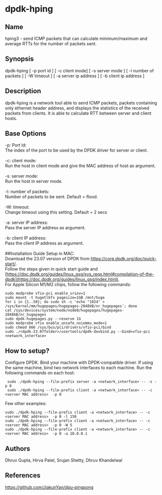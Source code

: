 # dpdk-hping

## Name
hping3 - send ICMP packets that can calculate minimum/maximum and average RTTs for the number of packets sent. 

## Synopsis
dpdk-hping [ -p port id ] [ -c client mode] [ -s server mode ] [ -l number of packets ] [ -W timeout ] [ -a server ip address ] [ -b client ip address ]

## Description
dpdk-hping is a network tool able to send ICMP packets, packets containing only ethernet header address, and displays the statistics of the received packets from clients. It is able to calculate RTT between server and client hosts. 

## Base Options

-p: Port Id: <br>
    The index of the port to be used by the DPDK driver for server or client. <br>
    <br>
-c: client mode: <br>
    Run the host in client mode and give the MAC address of host as argument.<br>
    <br>
-s: server mode:<br>
    Run the host in server mode. <br>
    <br>
-l: number of packets:<br>
    Number of packets to be sent. Default = flood.<br>
    <br>
-W: timeout:<br>
    Change timeout using this setting. Default = 2 secs<br>
    <br>
-a: server IP address:<br>
    Pass the server IP address as argument.<br>
    <br>
-b: client IP address:<br>
    Pass the client IP address as argument. <br>
    <br>
##Installation Guide
Setup in MAC:<br>
Download the 23.07 version of DPDK from https://core.dpdk.org/doc/quick-start/. <br>
Follow the steps given in quick start guide and [https://doc.dpdk.org/guides/linux_gsg/sys_reqs.html#compilation-of-the-dpdk](https://doc.dpdk.org/guides/linux_gsg/index.html). <br>
For Apple Silicon M1/M2 chips, follow the following commands:
```
sudo modprobe vfio-pci enable_sriov=1
sudo mount -t hugetlbfs pagesize=1GB /mnt/huge
for i in {1..50}; do sudo sh -c 'echo "1024" > /sys/kernel/mm/hugepages/hugepages-2048kB/nr_hugepages'; done
cat /sys/devices/system/node/node0/hugepages/hugepages-2048kB/nr_hugepages
sudo dpdk-hugepages.py --reserve 1G
sudo modprobe vfio enable_unsafe_noiommu_mode=1
sudo chmod 666 /sys/bus/pci/drivers/vfio-pci/bind
sudo ./<dpdk-23.07folder>/usertools/dpdk-devbind.py --bind=vfio-pci <network_interface>
```

## How to setup?
Configure DPDK.
Bind your machine with DPDK-compatible driver. If using the same machine, bind two network interfaces to each machine. 
Run the following commands on each host: 
```
 sudo ./dpdk-hping --file-prefix server -a <network_interface> -- -s -p 0
 sudo ./dpdk-hping --file-prefix client -a <network_interface> -- -c <server MAC address>  -p 0
```
Few other examples: 
```
sudo ./dpdk-hping --file-prefix client -a <network_interface> -- -c <server MAC address>  -p 0 -l 150
sudo ./dpdk-hping --file-prefix client -a <network_interface> -- -c <server MAC address>  -p 0 -W 5
sudo ./dpdk-hping --file-prefix client -a <network_interface> -- -c <server MAC address>  -p 0 -a 10.0.0.1
```
## Authors
Dhruv Gupta, Hirva Patel, Srujan Shetty, Dhruv Khandelwal

## References
https://github.com/JiakunYan/dpu-pingpong
